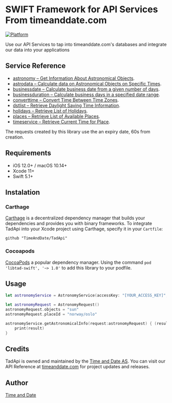 # SWIFT Framework for API Services From timeanddate.com

[![Platform](https://img.shields.io/cocoapods/p/GithubAPI.svg?style=flat)](http://cocoapods.org/pods/GithubAPI)

Use our API Services to tap into timeanddate.com's databases and integrate our data into your applications

## Service Reference

- [astronomy – Get Information About Astronomical Objects](https://services.timeanddate.com/api/doc/v3/srv-astronomy.html).
- [astrodata – Calculate data on Astronomical Objects on Specific Times](https://services.timeanddate.com/api/doc/v3/srv-astrodata.html).
- [businessdate – Calculate business date from a given number of days](https://services.timeanddate.com/api/doc/v3/srv-businessdate.html).
- [businessduration – Calculate business days in a specified date range](https://services.timeanddate.com/api/doc/v3/srv-businessduration.html).
- [converttime – Convert Time Between Time Zones](https://services.timeanddate.com/api/doc/v3/srv-converttime.html).
- [dstlist – Retrieve Daylight Saving Time Information](https://services.timeanddate.com/api/doc/v3/srv-dstlist.html).
- [holidays – Retrieve List of Holidays](https://services.timeanddate.com/api/doc/v3/srv-holidays.html).
- [places – Retrieve List of Available Places](https://services.timeanddate.com/api/doc/v3/srv-places.html).
- [timeservice – Retrieve Current Time for Place](https://services.timeanddate.com/api/doc/v3/srv-timeservice.html).

The requests created by this library use the an expiry date, 60s from creation. 

## Requirements

- iOS 12.0+ / macOS 10.14+
- Xcode 11+
- Swift 5.1+

## Instalation

### Carthage

[Carthage](https://github.com/Carthage/Carthage) is a decentralized dependency manager that builds your dependencies and provides you with binary frameworks. To integrate TadApi into your Xcode project using Carthage, specify it in your `Cartfile`:

```ogdl
github "TimeAndDate/TadApi"
```

### Cocoapods

[CocoaPods](https://cocoapods.org) a popular dependency manager. Using the command `pod 'libtad-swift', '~> 1.0'` to add this library to your podfile.

## Usage

```swift
let astronomyService = AstronomyService(accessKey: "[YOUR_ACCESS_KEY]", secretKey:"[YOUR_SECRET_KEY]")
```

```swift
let astronomyRequest = AstronomyRequest()
astronomyRequest.objects = "sun"
astronomyRequest.placeId = "norway/oslo"
```

```swift	
astronomyService.getAstronomicalInfo(request:astronomyRequest) { (result, error) in 
	print(result)
}
```

## Credits

TadApi is owned and maintained by the [Time and Date AS](http://timeanddate.com). You can visit our API Reference at [timeanddate.com](https://services.timeanddate.com/api/doc/v3/) for project updates and releases.

## Author

[Time and Date](https://timeanddate.com)
